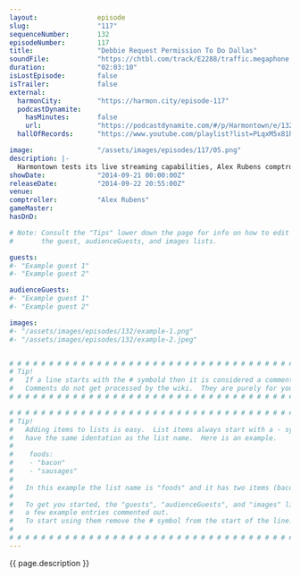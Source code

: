 ```yaml
---
layout:               episode
slug:                 "117"
sequenceNumber:       132
episodeNumber:        117
title:                "Debbie Request Permission To Do Dallas"
soundFile:            "https://chtbl.com/track/E2288/traffic.megaphone.fm/STA4345391070.mp3?updated=1560983632"
duration:             "02:03:10"
isLostEpisode:        false
isTrailer:            false
external:
  harmonCity:         "https://harmon.city/episode-117"
  podcastDynamite:
    hasMinutes:       false
    url:              "https://podcastdynamite.com/#/p/Harmontown/e/132/117"
  hallOfRecords:      "https://www.youtube.com/playlist?list=PLqxM5x81hNOYhgcVBJQ_jj5ADJ3xpbfYH"

image:                "/assets/images/episodes/117/05.png"
description: |-
  Harmontown tests its live streaming capabilities, Alex Rubens comptrolls and instead of D&D the group goes on a sci-fi side quest.
showDate:             "2014-09-21 00:00:00Z"
releaseDate:          "2014-09-22 20:55:00Z"
venue:                
comptroller:          "Alex Rubens"
gameMaster:           
hasDnD:               

# Note: Consult the "Tips" lower down the page for info on how to edit
#       the guest, audienceGuests, and images lists.

guests:
#- "Example guest 1"
#- "Example guest 2"

audienceGuests:
#- "Example guest 1"
#- "Example guest 2"

images:
#- "/assets/images/episodes/132/example-1.png"
#- "/assets/images/episodes/132/example-2.jpeg"


# # # # # # # # # # # # # # # # # # # # # # # # # # # # # # # # # # # # # # # # # # # # #
# Tip!
#   If a line starts with the # symbold then it is considered a comment.
#   Comments do not get processed by the wiki.  They are purely for your information.
# # # # # # # # # # # # # # # # # # # # # # # # # # # # # # # # # # # # # # # # # # # # #

# # # # # # # # # # # # # # # # # # # # # # # # # # # # # # # # # # # # # # # # # # # # #
# Tip!
#   Adding items to lists is easy.  List items always start with a - symbol and have
#   have the same identation as the list name.  Here is an example.
#
#    foods:
#    - "bacon"
#    - "sausages"
#
#   In this example the list name is "foods" and it has two items (bacon, and sausages).
#
#   To get you started, the "guests", "audienceGuests", and "images" lists below have
#   a few example entries commented out.
#   To start using them remove the # symbol from the start of the line.
#
# # # # # # # # # # # # # # # # # # # # # # # # # # # # # # # # # # # # # # # # # # # # #
---
```


<!-- The episode description will be rendered here -->
{{ page.description }}

<!-- Add your content BELOW here -->
<!-- vvvvvvvvvvvvvvvvvvvvvvvvvvv -->




<!-- ^^^^^^^^^^^^^^^^^^^^^^^^^^^ -->
<!-- Add your content ABOVE here -->

<!-- The episode gallery will be rendered here -->